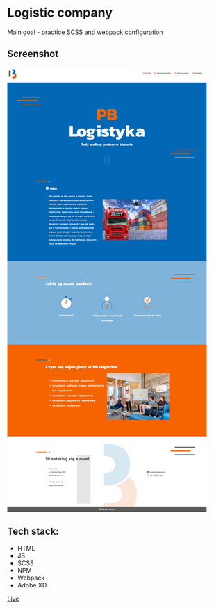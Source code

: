 # Logistic company

Main goal - practice SCSS and webpack configuration

## Screenshot

![Alt text](src/images/page.png?raw=true)

## Tech stack:

- HTML
- JS
- SCSS
- NPM
- Webpack
- Adobe XD

[Live](https://pblogistyka.pl)
